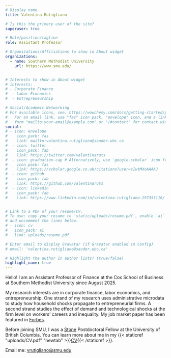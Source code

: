 ```yaml
---
# Display name
title: Valentina Rutigliano

# Is this the primary user of the site?
superuser: true

# Role/position/tagline
role: Assistant Professor

# Organizations/Affiliations to show in About widget
organizations:
  - name: Southern Methodist University
    url: https://www.smu.edu/


# Interests to show in About widget
# interests:
# - Corporate Finance
#  - Labor Economics
#  - Entrepreneurship

# Social/Academic Networking
# For available icons, see: https://wowchemy.com/docs/getting-started/page-builder/#icons
#   For an email link, use "fas" icon pack, "envelope" icon, and a link in the
#   form "mailto:your-email@example.com" or "/#contact" for contact widget.
social:
# - icon: envelope
#    icon_pack: fas
#    link: mailto:valentina.rutigliano@sauder.ubc.ca
#  - icon: twitter
#    icon_pack: fab
#    link: https://twitter.com/valentinaruts
#  - icon: graduation-cap # Alternatively, use `google-scholar` icon from `ai` icon pack
#    icon_pack: fas
#    link: https://scholar.google.co.uk/citations?user=sIwtMXoAAAAJ
#  - icon: github
#    icon_pack: fab
#    link: https://github.com/valentinaruts
#  - icon: linkedin
#    icon_pack: fab
#    link: https://www.linkedin.com/in/valentina-rutigliano-297353110/


# Link to a PDF of your resume/CV.
# To use: copy your resume to `static/uploads/resume.pdf`, enable `ai` icons in `params.toml`,
# and uncomment the lines below.
# - icon: cv
#   icon_pack: ai
#   link: uploads/resume.pdf

# Enter email to display Gravatar (if Gravatar enabled in Config)
# email: 'valentina.rutigliano@sauder.ubc.ca'

# Highlight the author in author lists? (true/false)
highlight_name: true
---
```

Hello! I am an Assistant Professor of Finance at the Cox School of Business at Southern Methodist University since August 2025.

My research interests are in corporate finance, labor economics, and entrepreneurship. One strand of my research uses administrative microdata to study how household shocks propagate to entrepreneurial firms. A second strand studies the effect of demand and technological shocks at the firm level on workers’ careers and inequality. My job market paper has been featured in <a href="https://www.forbes.com/sites/kimelsesser/2024/12/02/new-study-reveals-motherhoods-toll-on-women-entrepreneurs/" target="_blank">Forbes</a>.

Before joining SMU, I was a <a href="https://www.stonefdn.org/" target="_blank">Stone</a> Postdoctoral Fellow at the University of British Columbia. You can learn more about me in my {{< staticref "uploads/CV.pdf" "newtab" >}}<ins>CV</ins>{{< /staticref >}}. 

Email me: vrutigliano@smu.edu

